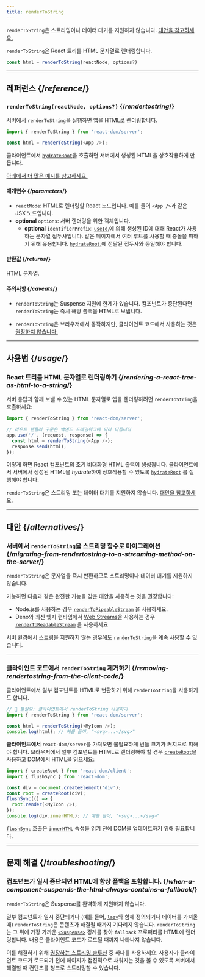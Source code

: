 ```yaml
---
title: renderToString
---
```


<Pitfall>

`renderToString`은 스트리밍이나 데이터 대기를 지원하지 않습니다. [대안을 참고하세요.](#alternatives)

</Pitfall>

<Intro>

`renderToString`은 React 트리를 HTML 문자열로 렌더링합니다.

```js
const html = renderToString(reactNode, options?)
```

</Intro>

<InlineToc />

---

## 레퍼런스 {/*reference*/}

### `renderToString(reactNode, options?)` {/*rendertostring*/}

서버에서 `renderToString`을 실행하면 앱을 HTML로 렌더링합니다.

```js
import { renderToString } from 'react-dom/server';

const html = renderToString(<App />);
```

클라이언트에서 [`hydrateRoot`](/reference/react-dom/client/hydrateRoot)을 호출하면 서버에서 생성된 HTML을 상호작용하게 만듭니다.

[아래에서 더 많은 예시를 참고하세요.](#usage)

#### 매개변수 {/*parameters*/}

* `reactNode`: HTML로 렌더링할 React 노드입니다. 예를 들어 `<App />`과 같은 JSX 노드입니다.
* **optional** `options`: 서버 렌더링을 위한 객체입니다.
  * **optional** `identifierPrefix`: [`useId`.](/reference/react/useId)에 의해 생성된 ID에 대해 React가 사용하는 문자열 접두사입니다. 같은 페이지에서 여러 루트를 사용할 때 충돌을 피하기 위해 유용합니다. [`hydrateRoot`.](/reference/react-dom/client/hydrateRoot#parameters)에 전달된 접두사와 동일해야 합니다.

#### 반환값 {/*returns*/}

HTML 문자열.

#### 주의사항 {/*caveats*/}

* `renderToString`는 Suspense 지원에 한계가 있습니다. 컴포넌트가 중단된다면 `renderToString`는 즉시 해당 폴백을 HTML로 보냅니다.

* `renderToString`은 브라우저에서 동작하지만, 클라이언트 코드에서 사용하는 것은 [권장하지 않습니다.](#removing-rendertostring-from-the-client-code)

---

## 사용법 {/*usage*/}

### React 트리를 HTML 문자열로 렌더링하기 {/*rendering-a-react-tree-as-html-to-a-string*/}

서버 응답과 함께 보낼 수 있는 HTML 문자열로 앱을 렌더링하려면 `renderToString`을 호출하세요:

```js {5-6}
import { renderToString } from 'react-dom/server';

// 라우트 핸들러 구문은 백엔드 프레임워크에 따라 다릅니다
app.use('/', (request, response) => {
  const html = renderToString(<App />);
  response.send(html);
});
```

이렇게 하면 React 컴포넌트의 초기 비대화형 HTML 출력이 생성됩니다. 클라이언트에서 서버에서 생성된 HTML을 *hydrate*하여 상호작용할 수 있도록 [`hydrateRoot`](/reference/react-dom/client/hydrateRoot) 를 실행해야 합니다.


<Pitfall>

`renderToString`은 스트리밍 또는 데이터 대기를 지원하지 않습니다. [대안을 참고하세요.](#alternatives)

</Pitfall>

---

## 대안 {/*alternatives*/}

### 서버에서 `renderToString`을 스트리밍 함수로 마이그레이션 {/*migrating-from-rendertostring-to-a-streaming-method-on-the-server*/}

`renderToString`은 문자열을 즉시 반환하므로 스트리밍이나 데이터 대기를 지원하지 않습니다.

가능하면 다음과 같은 완전한 기능을 갖춘 대안을 사용하는 것을 권장합니다:

* Node.js를 사용하는 경우 [`renderToPipeableStream`](/reference/react-dom/server/renderToPipeableStream) 을 사용하세요.
* Deno와 최신 엣지 런타임에서 [Web Streams](https://developer.mozilla.org/en-US/docs/Web/API/Streams_API)을 사용하는 경우 [`renderToReadableStream`](/reference/react-dom/server/renderToReadableStream) 을 사용하세요

서버 환경에서 스트림을 지원하지 않는 경우에도 `renderToString`을 계속 사용할 수 있습니다.

---

### 클라이언트 코드에서 `renderToString` 제거하기 {/*removing-rendertostring-from-the-client-code*/}

클라이언트에서 일부 컴포넌트를 HTML로 변환하기 위해 `renderToString`을 사용하기도 합니다.

```js {1-2}
// 🚩 불필요: 클라이언트에서 renderToString 사용하기
import { renderToString } from 'react-dom/server';

const html = renderToString(<MyIcon />);
console.log(html); // 예를 들어, "<svg>...</svg>"
```

**클라이언트에서** `react-dom/server`를 가져오면 불필요하게 번들 크기가 커지므로 피해야 합니다. 브라우저에서 일부 컴포넌트를 HTML로 렌더링해야 할 경우 [`createRoot`](/reference/react-dom/client/createRoot)을 사용하고 DOM에서 HTML을 읽으세요:

```js
import { createRoot } from 'react-dom/client';
import { flushSync } from 'react-dom';

const div = document.createElement('div');
const root = createRoot(div);
flushSync(() => {
  root.render(<MyIcon />);
});
console.log(div.innerHTML); // 예를 들어, "<svg>...</svg>"
```

[`flushSync`](/reference/react-dom/flushSync) 호출은 [`innerHTML`](https://developer.mozilla.org/en-US/docs/Web/API/Element/innerHTML) 속성을 읽기 전에 DOM을 업데이트하기 위해 필요합니다.

---

## 문제 해결 {/*troubleshooting*/}

### 컴포넌트가 일시 중단되면 HTML에 항상 폴백을 포함합니다. {/*when-a-component-suspends-the-html-always-contains-a-fallback*/}

`renderToString`은 Suspense를 완벽하게 지원하지 않습니다.

일부 컴포넌트가 일시 중단되거나 (예를 들어, [`lazy`](/reference/react/lazy)와 함께 정의되거나 데이터를 가져올 때) `renderToString`은 콘텐츠가 해결될 때까지 기다리지 않습니다. `renderToString`는 그 위에 가장 가까운 [`<Suspense>`](/reference/react/Suspense) 경계를 찾아 `fallback` 프로퍼티를 HTML에 렌더링합니다. 내용은 클라이언트 코드가 로드될 때까지 나타나지 않습니다.

이를 해결하기 위해 [권장하는 스트리밍 솔루션](#migrating-from-rendertostring-to-a-streaming-method-on-the-server) 중 하나를 사용하세요. 사용자가 클라이언트 코드가 로드되기 전에 페이지가 점진적으로 채워지는 것을 볼 수 있도록 서버에서 해결할 때 컨텐츠를 청크로 스트리밍할 수 있습니다.